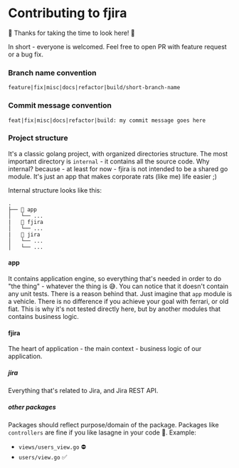 # Contributing to fjira

🚀 Thanks for taking the time to look here! 🚀

In short - everyone is welcomed. Feel free to open PR with feature request or a bug fix.

### Branch name convention

`feature|fix|misc|docs|refactor|build/short-branch-name`

### Commit message convention

`feat|fix|misc|docs|refactor|build: my commit message goes here`

### Project structure

It's a classic golang project, with organized directories structure.
The most important directory is `internal` - it contains all the source code.
Why internal? because - at least for now - fjira is not intended to be a shared go module. It's just an app that makes
corporate rats (like me) life easier ;)

Internal structure looks like this:

```text
.
├── 📂 app  
│   └── ...
|   📂 fjira 
│   └── ...
|   📂 jira 
│   └── ...
│   └── ...
```

#### app

It contains application engine, so everything that's needed in order to do "the thing" - whatever the thing is 😅.
You can notice that it doesn't contain any unit tests. There is a reason behind that. Just imagine that `app` module is
a vehicle. There is no difference if you achieve your goal with ferrari, or old fiat. This is why it's not tested directly
here, but by another modules that contains business logic.

#### fjira

The heart of application - the main context - business logic of our application.

##### jira

Everything that's related to Jira, and Jira REST API.

##### other packages

Packages should reflect purpose/domain of the package. Packages like `controllers` are fine if you like lasagne in your code 🤞.
Example:

- `views/users_view.go` ⛔️
- `users/view.go` ✅
